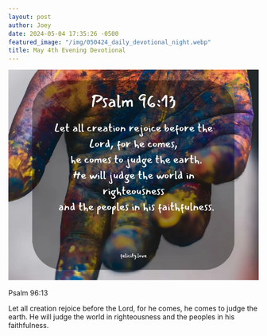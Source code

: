 ```yaml
---
layout: post
author: Joey
date: 2024-05-04 17:35:26 -0500
featured_image: "/img/050424_daily_devotional_night.webp"
title: May 4th Evening Devotional
---
```


[![May 4th 2024 - Evening Devotional](/img/050424_daily_devotional_night.webp)](/img/050424_daily_devotional_night.webp)

Psalm 96:13

Let all creation rejoice before the Lord, for he comes,
    he comes to judge the earth.
He will judge the world in righteousness
    and the peoples in his faithfulness.

